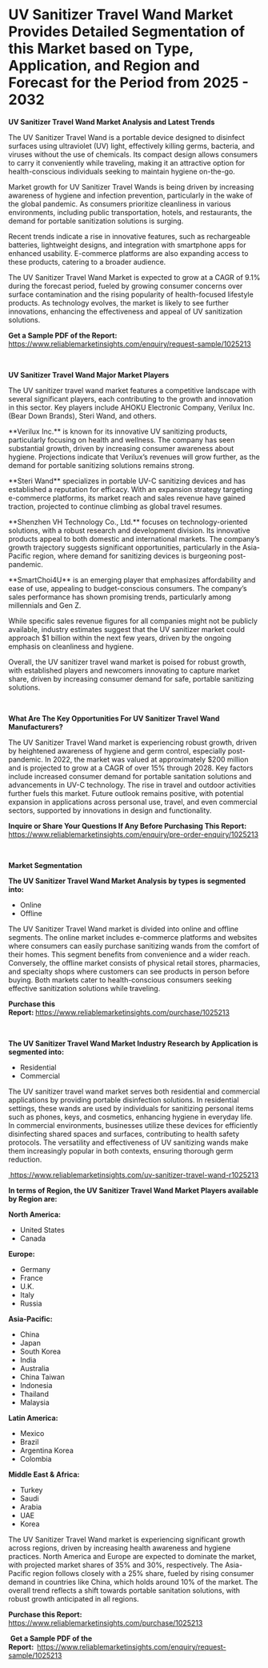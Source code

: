 <p><h1>UV Sanitizer Travel Wand Market Provides Detailed Segmentation of this Market based on Type, Application, and Region and Forecast for the Period from 2025 - 2032</h1></p><p><strong>UV Sanitizer Travel Wand Market Analysis and Latest Trends</strong></p>
<p><p>The UV Sanitizer Travel Wand is a portable device designed to disinfect surfaces using ultraviolet (UV) light, effectively killing germs, bacteria, and viruses without the use of chemicals. Its compact design allows consumers to carry it conveniently while traveling, making it an attractive option for health-conscious individuals seeking to maintain hygiene on-the-go.</p><p>Market growth for UV Sanitizer Travel Wands is being driven by increasing awareness of hygiene and infection prevention, particularly in the wake of the global pandemic. As consumers prioritize cleanliness in various environments, including public transportation, hotels, and restaurants, the demand for portable sanitization solutions is surging.</p><p>Recent trends indicate a rise in innovative features, such as rechargeable batteries, lightweight designs, and integration with smartphone apps for enhanced usability. E-commerce platforms are also expanding access to these products, catering to a broader audience.</p><p>The UV Sanitizer Travel Wand Market is expected to grow at a CAGR of 9.1% during the forecast period, fueled by growing consumer concerns over surface contamination and the rising popularity of health-focused lifestyle products. As technology evolves, the market is likely to see further innovations, enhancing the effectiveness and appeal of UV sanitization solutions.</p></p>
<p><strong>Get a Sample PDF of the Report:&nbsp;</strong> <a href="https://www.reliablemarketinsights.com/enquiry/request-sample/1025213?utm_campaign=3646&utm_medium=2&utm_source=Github&utm_content=ia&utm_term=18042025&utm_id=uv-sanitizer-travel-wand">https://www.reliablemarketinsights.com/enquiry/request-sample/1025213</a></p>
<p>&nbsp;</p>
<p><strong>UV Sanitizer Travel Wand Major Market Players</strong></p>
<p><p>The UV sanitizer travel wand market features a competitive landscape with several significant players, each contributing to the growth and innovation in this sector. Key players include AHOKU Electronic Company, Verilux Inc. (Bear Down Brands), Steri Wand, and others.</p><p>**Verilux Inc.** is known for its innovative UV sanitizing products, particularly focusing on health and wellness. The company has seen substantial growth, driven by increasing consumer awareness about hygiene. Projections indicate that Verilux’s revenues will grow further, as the demand for portable sanitizing solutions remains strong.</p><p>**Steri Wand** specializes in portable UV-C sanitizing devices and has established a reputation for efficacy. With an expansion strategy targeting e-commerce platforms, its market reach and sales revenue have gained traction, projected to continue climbing as global travel resumes.</p><p>**Shenzhen VH Technology Co., Ltd.** focuses on technology-oriented solutions, with a robust research and development division. Its innovative products appeal to both domestic and international markets. The company’s growth trajectory suggests significant opportunities, particularly in the Asia-Pacific region, where demand for sanitizing devices is burgeoning post-pandemic.</p><p>**SmartChoi4U** is an emerging player that emphasizes affordability and ease of use, appealing to budget-conscious consumers. The company’s sales performance has shown promising trends, particularly among millennials and Gen Z.</p><p>While specific sales revenue figures for all companies might not be publicly available, industry estimates suggest that the UV sanitizer market could approach $1 billion within the next few years, driven by the ongoing emphasis on cleanliness and hygiene.</p><p>Overall, the UV sanitizer travel wand market is poised for robust growth, with established players and newcomers innovating to capture market share, driven by increasing consumer demand for safe, portable sanitizing solutions.</p></p>
<p>&nbsp;</p>
<p><strong>What Are The Key Opportunities For UV Sanitizer Travel Wand Manufacturers?</strong></p>
<p><p>The UV Sanitizer Travel Wand market is experiencing robust growth, driven by heightened awareness of hygiene and germ control, especially post-pandemic. In 2022, the market was valued at approximately $200 million and is projected to grow at a CAGR of over 15% through 2028. Key factors include increased consumer demand for portable sanitation solutions and advancements in UV-C technology. The rise in travel and outdoor activities further fuels this market. Future outlook remains positive, with potential expansion in applications across personal use, travel, and even commercial sectors, supported by innovations in design and functionality.</p></p>
<p><strong>Inquire or Share Your Questions If Any Before Purchasing This Report:</strong> <a href="https://www.reliablemarketinsights.com/enquiry/pre-order-enquiry/1025213?utm_campaign=3646&utm_medium=2&utm_source=Github&utm_content=ia&utm_term=18042025&utm_id=uv-sanitizer-travel-wand">https://www.reliablemarketinsights.com/enquiry/pre-order-enquiry/1025213</a></p>
<p>&nbsp;</p>
<p><strong>Market Segmentation</strong></p>
<p><strong>The UV Sanitizer Travel Wand Market Analysis by types is segmented into:</strong></p>
<p><ul><li>Online</li><li>Offline</li></ul></p>
<p><p>The UV Sanitizer Travel Wand market is divided into online and offline segments. The online market includes e-commerce platforms and websites where consumers can easily purchase sanitizing wands from the comfort of their homes. This segment benefits from convenience and a wider reach. Conversely, the offline market consists of physical retail stores, pharmacies, and specialty shops where customers can see products in person before buying. Both markets cater to health-conscious consumers seeking effective sanitization solutions while traveling.</p></p>
<p><strong>Purchase this Report:&nbsp;</strong><a href="https://www.reliablemarketinsights.com/purchase/1025213?utm_campaign=3646&utm_medium=2&utm_source=Github&utm_content=ia&utm_term=18042025&utm_id=uv-sanitizer-travel-wand">https://www.reliablemarketinsights.com/purchase/1025213</a></p>
<p>&nbsp;</p>
<p><strong>The UV Sanitizer Travel Wand Market Industry Research by Application is segmented into:</strong></p>
<p><ul><li>Residential</li><li>Commercial</li></ul></p>
<p><p>The UV sanitizer travel wand market serves both residential and commercial applications by providing portable disinfection solutions. In residential settings, these wands are used by individuals for sanitizing personal items such as phones, keys, and cosmetics, enhancing hygiene in everyday life. In commercial environments, businesses utilize these devices for efficiently disinfecting shared spaces and surfaces, contributing to health safety protocols. The versatility and effectiveness of UV sanitizing wands make them increasingly popular in both contexts, ensuring thorough germ reduction.</p></p>
<p><a href="https://www.reliablemarketinsights.com/uv-sanitizer-travel-wand-r1025213?utm_campaign=3646&utm_medium=2&utm_source=Github&utm_content=ia&utm_term=18042025&utm_id=uv-sanitizer-travel-wand">&nbsp;https://www.reliablemarketinsights.com/uv-sanitizer-travel-wand-r1025213</a></p>
<p><strong>In terms of Region, the UV Sanitizer Travel Wand Market Players available by Region are:</strong></p>
<p>
    <p> <strong> North America: </strong>
        <ul>
            <li>United States</li>
            <li>Canada</li>
        </ul>
        </p> 
    <p> <strong> Europe: </strong>
        <ul>
            <li>Germany</li>
            <li>France</li>
            <li>U.K.</li>
            <li>Italy</li>
            <li>Russia</li>
        </ul>
        </p> 
    <p> <strong> Asia-Pacific: </strong>
        <ul>
            <li>China</li>
            <li>Japan</li>
            <li>South Korea</li>
            <li>India</li>
            <li>Australia</li>
            <li>China Taiwan</li>
            <li>Indonesia</li>
            <li>Thailand</li>
            <li>Malaysia</li>
        </ul>
        </p> 
    <p> <strong> Latin America: </strong>
        <ul>
            <li>Mexico</li>
            <li>Brazil</li>
            <li>Argentina Korea</li>
            <li>Colombia</li>
        </ul>
        </p> 
    <p> <strong> Middle East & Africa: </strong>
        <ul>
            <li>Turkey</li>
            <li>Saudi</li>
            <li>Arabia</li>
            <li>UAE</li>
            <li>Korea</li>
        </ul>
    </p>
    </p>
<p><p>The UV Sanitizer Travel Wand market is experiencing significant growth across regions, driven by increasing health awareness and hygiene practices. North America and Europe are expected to dominate the market, with projected market shares of 35% and 30%, respectively. The Asia-Pacific region follows closely with a 25% share, fueled by rising consumer demand in countries like China, which holds around 10% of the market. The overall trend reflects a shift towards portable sanitation solutions, with robust growth anticipated in all regions.</p></p>
<p><strong>Purchase this Report: </strong><a href="https://www.reliablemarketinsights.com/purchase/1025213?utm_campaign=3646&utm_medium=2&utm_source=Github&utm_content=ia&utm_term=18042025&utm_id=uv-sanitizer-travel-wand">https://www.reliablemarketinsights.com/purchase/1025213</a></p>
<p>&nbsp;<strong>Get a Sample PDF of the Report:&nbsp;&nbsp;</strong><a href="https://www.reliablemarketinsights.com/enquiry/request-sample/1025213?utm_campaign=3646&utm_medium=2&utm_source=Github&utm_content=ia&utm_term=18042025&utm_id=uv-sanitizer-travel-wand">https://www.reliablemarketinsights.com/enquiry/request-sample/1025213</a></p>
<p><strong></strong></p>
<p><p></p><p></p><p></p></p>